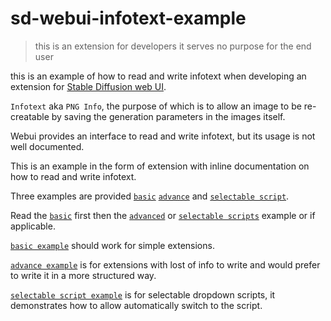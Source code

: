 # sd-webui-infotext-example

> this is an extension for developers it serves no purpose for the end user 

this is an example of how to read and write infotext when developing an extension for [Stable Diffusion web UI](https://github.com/AUTOMATIC1111/stable-diffusion-webui).

`Infotext` aka `PNG Info`, the purpose of which is to allow an image to be re-creatable by saving the generation parameters in the images itself.

Webui provides an interface to read and write infotext, but its usage is not well documented.

This is an example in the form of extension with inline documentation on how to read and write infotext.

Three examples are provided [`basic`](scripts/infotext_example_basic.py) [`advance`](scripts/infotext_example_advance.py) and [`selectable script`](scripts/infotext_example_selectable_scripts.py).

Read the [`basic`](scripts/infotext_example_advance.py) first then the [`advanced`](scripts/infotext_example_advance.py) or [`selectable scripts`](scripts/infotext_example_selectable_scripts.py) example or if applicable.

[`basic example`](scripts/infotext_example_advance.py) should work for simple extensions.

[`advance example`](scripts/infotext_example_advance.py) is for extensions with lost of info to write and would prefer to write it in a more structured way.

[`selectable script example`](scripts/infotext_example_selectable_scripts.py) is for selectable dropdown scripts, it demonstrates how to allow automatically switch to the script.
